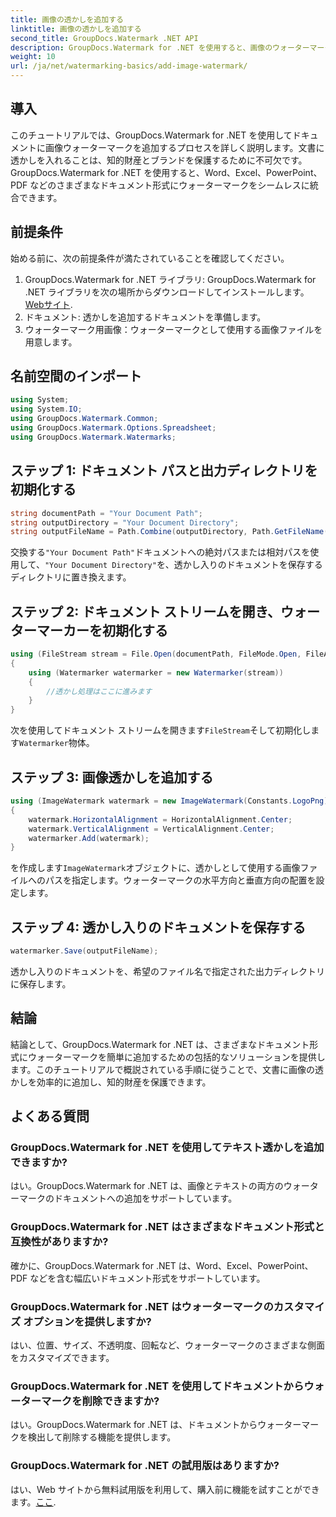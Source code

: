 ```yaml
---
title: 画像の透かしを追加する
linktitle: 画像の透かしを追加する
second_title: GroupDocs.Watermark .NET API
description: GroupDocs.Watermark for .NET を使用すると、画像のウォーターマークをドキュメントに簡単に追加できます。知的財産を簡単に保護します。
weight: 10
url: /ja/net/watermarking-basics/add-image-watermark/
---
```

## 導入
このチュートリアルでは、GroupDocs.Watermark for .NET を使用してドキュメントに画像ウォーターマークを追加するプロセスを詳しく説明します。文書に透かしを入れることは、知的財産とブランドを保護するために不可欠です。 GroupDocs.Watermark for .NET を使用すると、Word、Excel、PowerPoint、PDF などのさまざまなドキュメント形式にウォーターマークをシームレスに統合できます。
## 前提条件
始める前に、次の前提条件が満たされていることを確認してください。
1.  GroupDocs.Watermark for .NET ライブラリ: GroupDocs.Watermark for .NET ライブラリを次の場所からダウンロードしてインストールします。[Webサイト](https://releases.groupdocs.com/Watermark/net/).
2. ドキュメント: 透かしを追加するドキュメントを準備します。
3. ウォーターマーク用画像：ウォーターマークとして使用する画像ファイルを用意します。

## 名前空間のインポート
```csharp
using System;
using System.IO;
using GroupDocs.Watermark.Common;
using GroupDocs.Watermark.Options.Spreadsheet;
using GroupDocs.Watermark.Watermarks;
```
## ステップ 1: ドキュメント パスと出力ディレクトリを初期化する
```csharp
string documentPath = "Your Document Path";
string outputDirectory = "Your Document Directory";
string outputFileName = Path.Combine(outputDirectory, Path.GetFileName(documentPath));
```
交換する`"Your Document Path"`ドキュメントへの絶対パスまたは相対パスを使用して、`"Your Document Directory"`を、透かし入りのドキュメントを保存するディレクトリに置き換えます。
## ステップ 2: ドキュメント ストリームを開き、ウォーターマーカーを初期化する
```csharp
using (FileStream stream = File.Open(documentPath, FileMode.Open, FileAccess.ReadWrite))
{
    using (Watermarker watermarker = new Watermarker(stream))
    {
        //透かし処理はここに進みます
    }
}
```
次を使用してドキュメント ストリームを開きます`FileStream`そして初期化します`Watermarker`物体。
## ステップ 3: 画像透かしを追加する
```csharp
using (ImageWatermark watermark = new ImageWatermark(Constants.LogoPng))
{
    watermark.HorizontalAlignment = HorizontalAlignment.Center;
    watermark.VerticalAlignment = VerticalAlignment.Center;
    watermarker.Add(watermark);
}
```
を作成します`ImageWatermark`オブジェクトに、透かしとして使用する画像ファイルへのパスを指定します。ウォーターマークの水平方向と垂直方向の配置を設定します。
## ステップ 4: 透かし入りのドキュメントを保存する
```csharp
watermarker.Save(outputFileName);
```
透かし入りのドキュメントを、希望のファイル名で指定された出力ディレクトリに保存します。

## 結論
結論として、GroupDocs.Watermark for .NET は、さまざまなドキュメント形式にウォーターマークを簡単に追加するための包括的なソリューションを提供します。このチュートリアルで概説されている手順に従うことで、文書に画像の透かしを効率的に追加し、知的財産を保護できます。
## よくある質問
### GroupDocs.Watermark for .NET を使用してテキスト透かしを追加できますか?
はい。GroupDocs.Watermark for .NET は、画像とテキストの両方のウォーターマークのドキュメントへの追加をサポートしています。
### GroupDocs.Watermark for .NET はさまざまなドキュメント形式と互換性がありますか?
確かに、GroupDocs.Watermark for .NET は、Word、Excel、PowerPoint、PDF などを含む幅広いドキュメント形式をサポートしています。
### GroupDocs.Watermark for .NET はウォーターマークのカスタマイズ オプションを提供しますか?
はい、位置、サイズ、不透明度、回転など、ウォーターマークのさまざまな側面をカスタマイズできます。
### GroupDocs.Watermark for .NET を使用してドキュメントからウォーターマークを削除できますか?
はい。GroupDocs.Watermark for .NET は、ドキュメントからウォーターマークを検出して削除する機能を提供します。
### GroupDocs.Watermark for .NET の試用版はありますか?
はい、Web サイトから無料試用版を利用して、購入前に機能を試すことができます。[ここ](https://releases.groupdocs.com/).